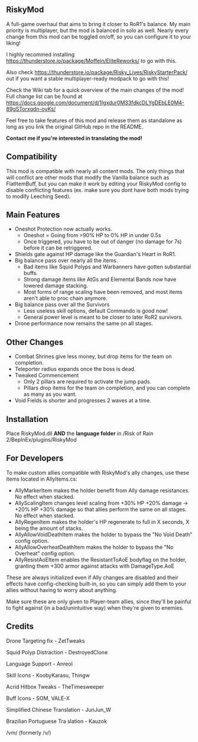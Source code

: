 ## RiskyMod
A full-game overhaul that aims to bring it closer to RoR1's balance. My main priority is multiplayer, but the mod is balanced in solo as well. Nearly every change from this mod can be toggled on/off, so you can configure it to your liking!

I highly recommed installing https://thunderstore.io/package/Moffein/EliteReworks/ to go with this.

Also check https://thunderstore.io/package/Risky_Lives/RiskyStarterPack/ out if you want a stable multiplayer-ready modpack to go with this!

Check the Wiki tab for a quick overview of the main changes of the mod!
Full change list can be found at https://docs.google.com/document/d/1Igxdur0M33fdkcDLYgDEbLE0M4-89gSTorxgdn-oyKs/

Feel free to take features of this mod and release them as standalone as long as you link the original GitHub repo in the README.

**Contact me if you're interested in translating the mod!**

## Compatibility

This mod is compatible with nearly all content mods. The only things that will conflict are other mods that modify the Vanilla balance such as FlatItemBuff, but you can make it work by editing your RiskyMod config to disable conflicting features (ex. make sure you dont have both mods trying to modify Leeching Seed).

## Main Features

- Oneshot Protection now actually works.
	- Oneshot = Going from >90% HP to 0% HP in under 0.5s
	- Once triggered, you have to be out of danger (no damage for 7s) before it can be retriggered.
- Shields gate against HP damage like the Guardian's Heart in RoR1.
- Big balance pass over nearly all the items.
	- Bad items like Squid Polyps and Warbanners have gotten substantial buffs.
	- Strong damage items like AtGs and Elemental Bands now have lowered damage stacking.
	- Most forms of range scaling have been removed, and most items aren't able to proc chain anymore.
- Big balance pass over all the Survivors
	- Less useless skill options, default Commando is good now!
	- General power level is meant to be closer to later RoR2 survivors.
- Drone performance now remains the same on all stages.

## Other Changes

- Combat Shrines give less money, but drop items for the team on completion.
- Teleporter radius expands once the boss is dead.
- Tweaked Commencement
	- Only 2 pillars are required to activate the jump pads.
	- Pillars drop items for the team on completion, and you can complete as many as you want.
- Void Fields is shorter and progresses 2 waves at a time.

## Installation
Place RiskyMod.dll **AND** the **language folder** in /Risk of Rain 2/BepInEx/plugins/RiskyMod
	
## For Developers

To make custom allies compatible with RiskyMod's ally changes, use these items located in AllyItems.cs:

- AllyMarkerItem makes the holder benefit from Ally damage resistances. No effect when stacked.
- AllyScalingItem changes level scaling from +30% HP +20% damage -> +20% HP +30% damage so that allies perform the same on all stages. No effect when stacked.
- AllyRegenItem makes the holder's HP regenerate to full in X seconds, X being the amount of stacks.
- AllyAllowVoidDeathItem makes the holder to bypass the "No Void Death" config option.
- AllyAllowOverheatDeathItem makes the holder to bypass the "No Overheat" config option.
- AllyResistAoEItem enables the ResistantToAoE bodyflag on the holder, granting them +300 armor against attacks with DamageType.AoE

These are always initialized even if Ally changes are disabled and their effects have config-checking built-in, so you can simply add them to your allies without having to worry about anything.

Make sure these are only given to Player-team allies, since they'll be painful to fight against (in a bad/unintuitive way) when they're given to enemies.
	
## Credits

Drone Targeting fix - ZetTweaks

Squid Polyp Distraction - DestroyedClone

Language Support - Anreol

Skill Icons - KoobyKarasu, Thingw

Acrid Hitbox Tweaks - TheTimesweeper

Buff Icons - SOM, VALE-X

Simplified Chinese Translation - JunJun_W

Brazilian Portuguese Tra slation - Kauzok

/vm/ (formerly /v/)